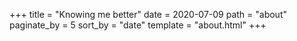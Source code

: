 +++
title = "Knowing me better"
date = 2020-07-09
path = "about"
paginate_by = 5
sort_by = "date"
template = "about.html"
+++